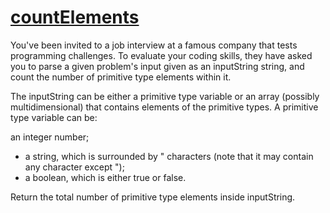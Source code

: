 # [countElements](https://app.codesignal.com/arcade/code-arcade/secret-archives/SFmoZujtxtwzqJhuB/solutions)

You've been invited to a job interview at a famous company that tests programming challenges. To evaluate your coding skills, they have asked you to parse a given problem's input given as an inputString string, and count the number of primitive type elements within it. 


The inputString can be either a primitive type variable or an array (possibly multidimensional) that contains elements of the primitive types.
A primitive type variable can be:


an integer number;

- a string, which is surrounded by " characters (note that it may contain any character except ");
- a boolean, which is either true or false.

Return the total number of primitive type elements inside inputString.

